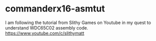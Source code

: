 # commanderx16-asmtut
I am following the tutorial from Slithy Games on Youtube in my quest to understand WDC65C02 assembly code. https://www.youtube.com/c/slithymatt
